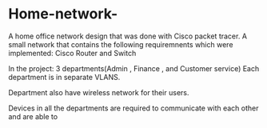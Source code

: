 # Home-network-
A home office network design that was done with Cisco packet tracer.
A small network that contains the following requiremnents which were implemented:
Cisco Router and Switch

In the project: 3 departments(Admin , Finance , and Customer service)
Each department is in separate VLANS.

Department also have wireless network for their users.

Devices in all the departments are required to communicate with each other and are able to

